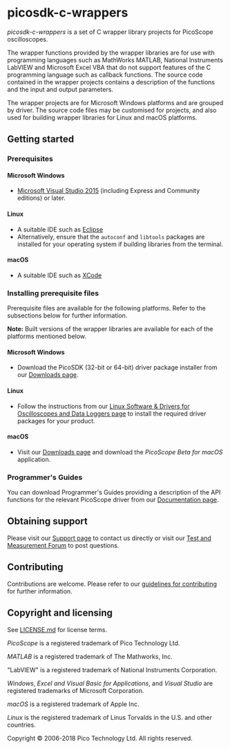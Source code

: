 # picosdk-c-wrappers

*picosdk-c-wrappers* is a set of C wrapper library projects for PicoScope oscilloscopes.

The wrapper functions provided by the wrapper libraries are for use with programming languages such as MathWorks MATLAB, National Instruments LabVIEW
and Microsoft Excel VBA that do not support features of the C programming language such as callback functions. The source code contained in the wrapper projects contains a description of the functions and the input and output parameters.

The wrapper projects are for Microsoft Windows platforms and are grouped by driver. The source code files may be customised for projects, and also used for building wrapper libraries for Linux and macOS platforms. 

## Getting started

### Prerequisites

#### Microsoft Windows

* [Microsoft Visual Studio 2015](https://www.visualstudio.com/) (including Express and Community editions) or later. 

#### Linux

* A suitable IDE such as [Eclipse](https://www.eclipse.org/downloads/?)
* Alternatively, ensure that the `autoconf` and `libtools` packages are installed for your operating system if building libraries from the terminal.

#### macOS

* A suitable IDE such as [XCode](https://developer.apple.com/xcode/)

### Installing prerequisite files

Prerequisite files are available for the following platforms. Refer to the subsections below for further information.

**Note:** Built versions of the wrapper libraries are available for each of the platforms mentioned below.

#### Microsoft Windows

* Download the PicoSDK (32-bit or 64-bit) driver package installer from our [Downloads page](https://www.picotech.com/downloads).

#### Linux

* Follow the instructions from our [Linux Software & Drivers for Oscilloscopes and Data Loggers page](https://www.picotech.com/downloads/linux) to install the required driver packages for your product.

#### macOS

* Visit our [Downloads page](https://www.picotech.com/downloads) and download the *PicoScope Beta for macOS* application.

### Programmer's Guides

You can download Programmer's Guides providing a description of the API functions for the relevant PicoScope driver from our [Documentation page](https://www.picotech.com/library/documentation).

## Obtaining support

Please visit our [Support page](https://www.picotech.com/tech-support) to contact us directly or visit our [Test and Measurement Forum](https://www.picotech.com/support/forum17.html) to post questions. 

## Contributing

Contributions are welcome. Please refer to our [guidelines for contributing](.github/CONTRIBUTING.md) for further information.

## Copyright and licensing

See [LICENSE.md](LICENSE.md) for license terms. 

*PicoScope* is a registered trademark of Pico Technology Ltd. 

*MATLAB* is a registered trademark of The Mathworks, Inc.

"LabVIEW" is a registered trademark of National Instruments Corporation.

*Windows*, *Excel and Visual Basic for Applications*, and *Visual Studio* are registered trademarks of Microsoft Corporation. 

*macOS* is a registered trademark of Apple Inc. 

*Linux* is the registered trademark of Linus Torvalds in the U.S. and other countries.

Copyright © 2006-2018 Pico Technology Ltd. All rights reserved.


